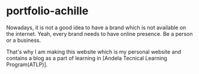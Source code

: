 # portfolio-achille

Nowadays, it is not a good idea to have a brand which is not available on the internet. Yeah, every brand needs to have online presence. Be a person or a business.

That's why I am making this website which is my personal website and contains a blog as a part of learning in [Andela Tecnical Learning Program(ATLP)].
